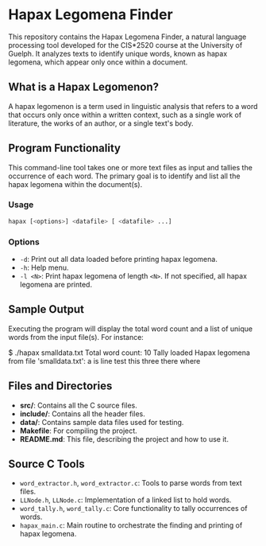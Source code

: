 # Hapax Legomena Finder

This repository contains the Hapax Legomena Finder, a natural language processing tool developed for the CIS*2520 course at the University of Guelph. It analyzes texts to identify unique words, known as hapax legomena, which appear only once within a document.

## What is a Hapax Legomenon?

A hapax legomenon is a term used in linguistic analysis that refers to a word that occurs only once within a written context, such as a single work of literature, the works of an author, or a single text's body.

## Program Functionality

This command-line tool takes one or more text files as input and tallies the occurrence of each word. The primary goal is to identify and list all the hapax legomena within the document(s).

### Usage

```bash
hapax [<options>] <datafile> [ <datafile> ...]
```

### Options

- `-d`: Print out all data loaded before printing hapax legomena.
- `-h`: Help menu.
- `-l <N>`: Print hapax legomena of length `<N>`. If not specified, all hapax legomena are printed.

## Sample Output

Executing the program will display the total word count and a list of unique words from the input file(s). For instance:

$ ./hapax smalldata.txt 
Total word count: 10
Tally loaded
Hapax legomena from file 'smalldata.txt':
    a
    is
    line
    test
    this
    three
    there
    where



## Files and Directories

- **src/**: Contains all the C source files.
- **include/**: Contains all the header files.
- **data/**: Contains sample data files used for testing.
- **Makefile**: For compiling the project.
- **README.md**: This file, describing the project and how to use it.

## Source C Tools

- `word_extractor.h`, `word_extractor.c`: Tools to parse words from text files.
- `LLNode.h`, `LLNode.c`: Implementation of a linked list to hold words.
- `word_tally.h`, `word_tally.c`: Core functionality to tally occurrences of words.
- `hapax_main.c`: Main routine to orchestrate the finding and printing of hapax legomena.
